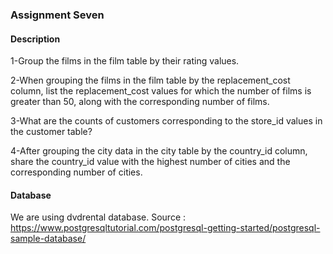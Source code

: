 ### Assignment Seven
#### Description
1-Group the films in the film table by their rating values.

2-When grouping the films in the film table by the replacement_cost column, list the replacement_cost values for which the number of films is greater than 50, along with the corresponding number of films.

3-What are the counts of customers corresponding to the store_id values in the customer table?

4-After grouping the city data in the city table by the country_id column, share the country_id value with the highest number of cities and the corresponding number of cities.

#### Database
We are using dvdrental database.
Source : https://www.postgresqltutorial.com/postgresql-getting-started/postgresql-sample-database/